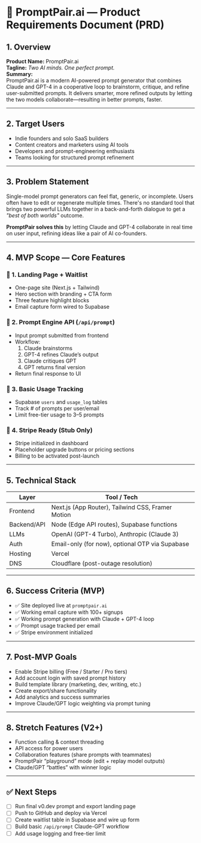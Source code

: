 # 🧠 PromptPair.ai — Product Requirements Document (PRD)

## 1. Overview
**Product Name:** PromptPair.ai  
**Tagline:** *Two AI minds. One perfect prompt.*  
**Summary:**  
PromptPair.ai is a modern AI-powered prompt generator that combines Claude and GPT-4 in a cooperative loop to brainstorm, critique, and refine user-submitted prompts. It delivers smarter, more refined outputs by letting the two models collaborate—resulting in better prompts, faster.

---

## 2. Target Users

- Indie founders and solo SaaS builders  
- Content creators and marketers using AI tools  
- Developers and prompt-engineering enthusiasts  
- Teams looking for structured prompt refinement

---

## 3. Problem Statement

Single-model prompt generators can feel flat, generic, or incomplete. Users often have to edit or regenerate multiple times. There's no standard tool that brings two powerful LLMs together in a back-and-forth dialogue to get a *"best of both worlds"* outcome.

**PromptPair solves this** by letting Claude and GPT-4 collaborate in real time on user input, refining ideas like a pair of AI co-founders.

---

## 4. MVP Scope — Core Features

### 🔹 1. Landing Page + Waitlist
- One-page site (Next.js + Tailwind)
- Hero section with branding + CTA form
- Three feature highlight blocks
- Email capture form wired to Supabase

### 🔹 2. Prompt Engine API (`/api/prompt`)
- Input prompt submitted from frontend
- Workflow:
  1. Claude brainstorms
  2. GPT-4 refines Claude’s output
  3. Claude critiques GPT
  4. GPT returns final version
- Return final response to UI

### 🔹 3. Basic Usage Tracking
- Supabase `users` and `usage_log` tables
- Track # of prompts per user/email
- Limit free-tier usage to 3–5 prompts

### 🔹 4. Stripe Ready (Stub Only)
- Stripe initialized in dashboard
- Placeholder upgrade buttons or pricing sections
- Billing to be activated post-launch

---

## 5. Technical Stack

| Layer        | Tool / Tech             |
|--------------|--------------------------|
| Frontend     | Next.js (App Router), Tailwind CSS, Framer Motion |
| Backend/API  | Node (Edge API routes), Supabase functions |
| LLMs         | OpenAI (GPT-4 Turbo), Anthropic (Claude 3) |
| Auth         | Email-only (for now), optional OTP via Supabase |
| Hosting      | Vercel |
| DNS          | Cloudflare (post-outage resolution) |

---

## 6. Success Criteria (MVP)

- ✅ Site deployed live at `promptpair.ai`
- ✅ Working email capture with 100+ signups
- ✅ Working prompt generation with Claude + GPT-4 loop
- ✅ Prompt usage tracked per email
- ✅ Stripe environment initialized

---

## 7. Post-MVP Goals

- Enable Stripe billing (Free / Starter / Pro tiers)
- Add account login with saved prompt history
- Build template library (marketing, dev, writing, etc.)
- Create export/share functionality
- Add analytics and success summaries
- Improve Claude/GPT logic weighting via prompt tuning

---

## 8. Stretch Features (V2+)

- Function calling & context threading
- API access for power users
- Collaboration features (share prompts with teammates)
- PromptPair “playground” mode (edit + replay model outputs)
- Claude/GPT “battles” with winner logic

---

## ✅ Next Steps

- [ ] Run final v0.dev prompt and export landing page
- [ ] Push to GitHub and deploy via Vercel
- [ ] Create waitlist table in Supabase and wire up form
- [ ] Build basic `/api/prompt` Claude-GPT workflow
- [ ] Add usage logging and free-tier limit